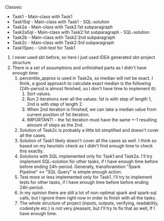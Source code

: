 Classes:
* Task1 - Main-class with Task1
* Task1Sql - Main-class with Task1 - SQL-solution
* Task2a - Main-class with Task2:1st subparagraph
* Task2aSql - Main-class with Task2:1st subparagraph - SQL-solution
* Task2b - Main-class with Task2:2nd subparagraph
* Task2c - Main-class with Task2:3rd subparagraph
* Task1Spec - Unit-test for Task1

1. I never used sbt before, so here I just used IDEA generated sbt-project structure
2. There is a set of assumptions and unfinished parts as I didn't have enough time:
    1. percentile_approx is used in Task2a, so median will not be exact. I think, a good approach to calculate exact median is the following (24h-period is almost finished, so I don't have time to implement it):
       1. Sort values.
       2. Run 2 iterations over all the values: 1st is with step of length 1, 2nd is with step of length 2.
       3. When 2nd iteration is finished, we can take a median value from current position of 1st iteration.
       4. IMPORTANT! - the 1st iteration must have the same +-1 resulting amount of steps as the 2nd.
    2. Solution of Task2c is probably a little bit simplified and doesn't cover all the cases.
    3. Solution of Task1 likely doesn't cover all the cases as well. I think so based on my heuristic check as I didn't find enough time to check this exactly.
    4. Solutions with SQL implemented only for Task1 and Task2a. I'll try implement SQL-solution for other tasks, if I have enough time before before ending 24h-period. Generally, transforamtion "Spark Pipeline" <-> "SQL Query" is simple enough action.
    5. Test more or less implemented only for Task1. I'll try to implement tests for other tasks, if I have enough time before before ending 24h-period.
    6. In my opinion there are still a lot of non-optimal spark and spark-sql calls, but I ignore them right now in order to finish with all the tasks.
    7. The whole structure of project (inputs, outputs, verifying, readability, codestyle etc.) is not very pleasant, but I'll try to fix that as well, If I have enough time.